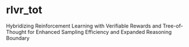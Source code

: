 # rlvr_tot
Hybridizing Reinforcement Learning with Verifiable Rewards and Tree-of-Thought for Enhanced Sampling Efficiency and Expanded Reasoning Boundary
